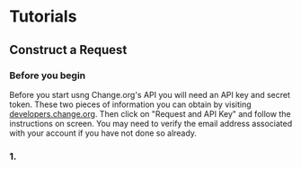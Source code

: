 # Tutorials

## Construct a Request

### Before you begin

Before you start usng Change.org's API you will need an API key and secret 
token. These two pieces of information you can obtain by visiting 
[developers.change.org](http://developers.change.org). Then click on "Request
and API Key" and follow the instructions on screen. You may need to verify the
email address associated with your account if you have not done so already.

### 1. 

